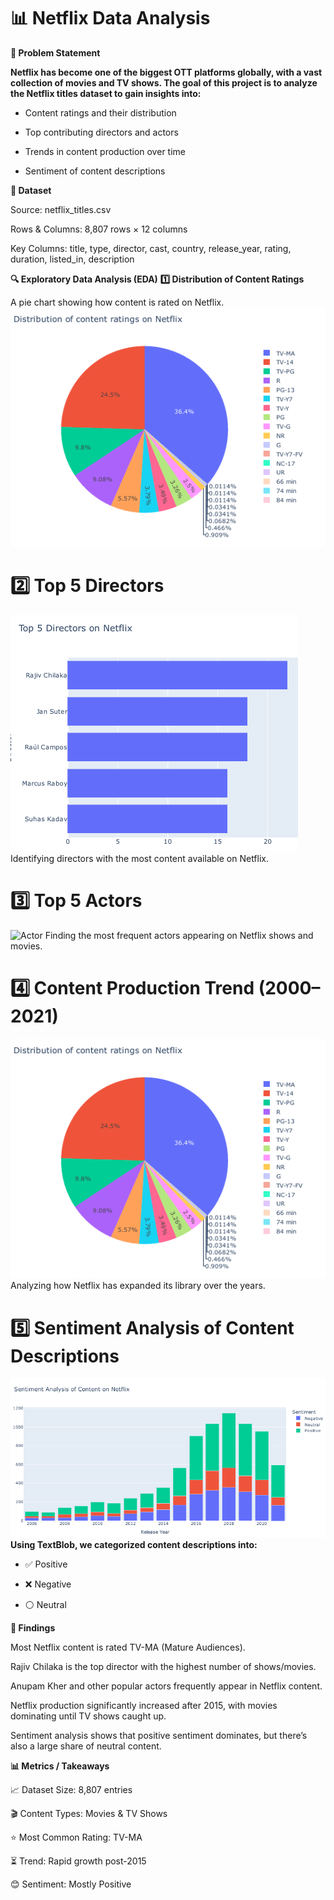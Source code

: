 # 📊 Netflix Data Analysis

**📝 Problem Statement**

**Netflix has become one of the biggest OTT platforms globally, with a vast collection of movies and TV shows.
The goal of this project is to analyze the Netflix titles dataset to gain insights into:**

- Content ratings and their distribution

- Top contributing directors and actors

- Trends in content production over time

- Sentiment of content descriptions

**📂 Dataset**

Source: netflix_titles.csv

Rows & Columns: 8,807 rows × 12 columns

Key Columns: title, type, director, cast, country, release_year, rating, duration, listed_in, description

**🔍 Exploratory Data Analysis (EDA)**
**1️⃣ Distribution of Content Ratings**

A pie chart showing how content is rated on Netflix.
![Content_Rating](Content_Distribution.png)

# 2️⃣ Top 5 Directors
![Director](Top_Director.png)
Identifying directors with the most content available on Netflix.


# 3️⃣ Top 5 Actors
![Actor](Top_Actorr.png)
Finding the most frequent actors appearing on Netflix shows and movies.


# 4️⃣ Content Production Trend (2000–2021)
![Trend](Content_Distribution.png)
Analyzing how Netflix has expanded its library over the years.


# 5️⃣ Sentiment Analysis of Content Descriptions
![Sentiment](SSentiment.png)
**Using TextBlob, we categorized content descriptions into:**

- ✅ Positive

- ❌ Negative

- ⚪ Neutral

**📌 Findings**

Most Netflix content is rated TV-MA (Mature Audiences).

Rajiv Chilaka is the top director with the highest number of shows/movies.

Anupam Kher and other popular actors frequently appear in Netflix content.

Netflix production significantly increased after 2015, with movies dominating until TV shows caught up.

Sentiment analysis shows that positive sentiment dominates, but there’s also a large share of neutral content.

**📊 Metrics / Takeaways**

📈 Dataset Size: 8,807 entries

🎬 Content Types: Movies & TV Shows

⭐ Most Common Rating: TV-MA

⏳ Trend: Rapid growth post-2015

😊 Sentiment: Mostly Positive
